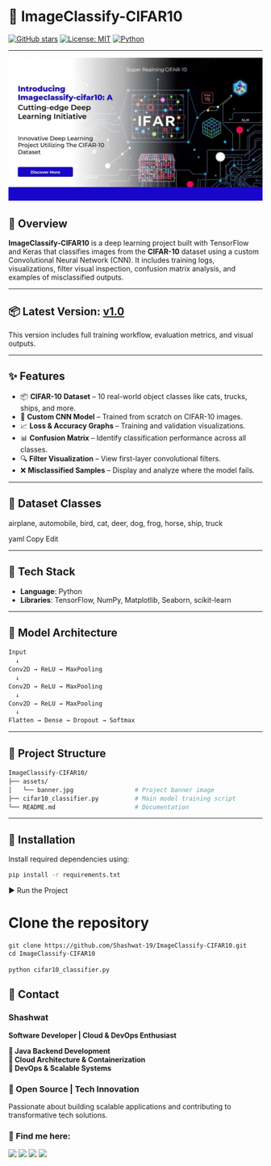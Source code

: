 # 🧠 ImageClassify-CIFAR10

[![GitHub stars](https://img.shields.io/github/stars/Shashwat-19/ImageClassify-CIFAR10?style=social)](https://github.com/Shashwat-19/ImageClassify-CIFAR10/stargazers)
[![License: MIT](https://img.shields.io/badge/License-MIT-yellow.svg)](https://opensource.org/licenses/MIT)
[![Python](https://img.shields.io/badge/Python-3.10%2B-blue.svg)](https://www.python.org)

---

![CIFAR10 Banner](https://github.com/Shashwat-19/ImageClassify-CIFAR10/raw/main/Assets/Image%20banner.jpeg)


## 🧭 Overview  
**ImageClassify-CIFAR10** is a deep learning project built with TensorFlow and Keras that classifies images from the **CIFAR-10** dataset using a custom Convolutional Neural Network (CNN). It includes training logs, visualizations, filter visual inspection, confusion matrix analysis, and examples of misclassified outputs.

---

## 📦 Latest Version: [v1.0](https://github.com/Shashwat-19/ImageClassify-CIFAR10/releases/tag/v1.0)

This version includes full training workflow, evaluation metrics, and visual outputs.

---

## ✨ Features

- 📦 **CIFAR-10 Dataset** – 10 real-world object classes like cats, trucks, ships, and more.
- 🧠 **Custom CNN Model** – Trained from scratch on CIFAR-10 images.
- 📈 **Loss & Accuracy Graphs** – Training and validation visualizations.
- 📊 **Confusion Matrix** – Identify classification performance across all classes.
- 🔍 **Filter Visualization** – View first-layer convolutional filters.
- ❌ **Misclassified Samples** – Display and analyze where the model fails.

---

## 📁 Dataset Classes

airplane, automobile, bird, cat, deer, dog, frog, horse, ship, truck

yaml
Copy
Edit

---

## 🧰 Tech Stack

- **Language**: Python  
- **Libraries**: TensorFlow, NumPy, Matplotlib, Seaborn, scikit-learn  

---

## 🧠 Model Architecture

```bash
Input 
  ↓
Conv2D → ReLU → MaxPooling  
  ↓  
Conv2D → ReLU → MaxPooling  
  ↓  
Conv2D → ReLU → MaxPooling  
  ↓  
Flatten → Dense → Dropout → Softmax
```
---

## 📁 Project Structure

```bash
ImageClassify-CIFAR10/
├── assets/                         
│   └── banner.jpg                 # Project banner image
├── cifar10_classifier.py          # Main model training script   
└── README.md                      # Documentation
```

---

## 🧪 Installation

Install required dependencies using:

```bash
pip install -r requirements.txt
```
▶️ Run the Project

# Clone the repository
```
git clone https://github.com/Shashwat-19/ImageClassify-CIFAR10.git
cd ImageClassify-CIFAR10

python cifar10_classifier.py
```

## 📩 Contact  
### Shashwat  
**Software Developer | Cloud & DevOps Enthusiast**

**🔹 Java Backend Development**<br>
**🔹 Cloud Architecture & Containerization**<br>
**🔹 DevOps & Scalable Systems**

### 🚀 Open Source | Tech Innovation  
Passionate about building scalable applications and contributing to transformative tech solutions.

### 📌 Find me here:  
[<img src="https://img.shields.io/badge/GitHub-181717?style=for-the-badge&logo=github&logoColor=white" />](https://github.com/Shashwat-19)  [<img src="https://img.shields.io/badge/LinkedIn-0A66C2?style=for-the-badge&logo=linkedin&logoColor=white" />](https://www.linkedin.com/in/shashwatk1956/)  [<img src="https://img.shields.io/badge/Email-D14836?style=for-the-badge&logo=gmail&logoColor=white" />](mailto:shashwat1956@gmail.com)  [<img src="https://img.shields.io/badge/Hashnode-2962FF?style=for-the-badge&logo=hashnode&logoColor=white" />](https://hashnode.com/@Shashwat56)





